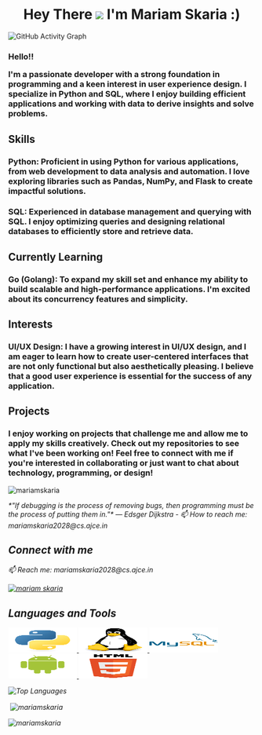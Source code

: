 <h1 align="center">Hey There <img src="https://media.giphy.com/media/hvRJCLFzcasrR4ia7z/giphy.gif" width="25px"> I'm Mariam Skaria :)</h1>
<img src="https://github-readme-activity-graph.vercel.app/graph?username=MariamSkaria&theme=github-compact&height=300" alt="GitHub Activity Graph">
<h3 align="left"><p>Hello!!<p/> I'm a passionate developer with a strong foundation in programming and a keen interest in user experience design. I specialize in Python and SQL, where I enjoy building efficient applications and working with data to derive insights and solve problems. </h3>

<h2><b>Skills</b></h2>
<h3 align="left">Python: Proficient in using Python for various applications, from web development to data analysis and automation. I love exploring libraries such as Pandas, NumPy, and Flask to create impactful solutions. </h3>
<h3 align="left">SQL: Experienced in database management and querying with SQL. I enjoy optimizing queries and designing relational databases to efficiently store and retrieve data. </h3>


<h2><b>Currently Learning</b></h2>
<h3 align="left">Go (Golang): To expand my skill set and enhance my ability to build scalable and high-performance applications. I'm excited about its concurrency features and simplicity. </h3>

<h2><b>Interests</b></h2>
<h3 align="left">UI/UX Design: I have a growing interest in UI/UX design, and I am eager to learn how to create user-centered interfaces that are not only functional but also aesthetically pleasing. I believe that a good user experience is essential for the success of any application.</h3> 

<h2><b>Projects</b></h2>
<h3 align="left">I enjoy working on projects that challenge me and allow me to apply my skills creatively. Check out my repositories to see what I've been working on! Feel free to connect with me if you're interested in collaborating or just want to chat about technology, programming, or design!</h3>

<p align="left"> <img src="https://komarev.com/ghpvc/?username=mariamskaria&label=Profile%20views&color=0e75b6&style=flat" alt="mariamskaria" /> </p>
<em>*"If debugging is the process of removing bugs, then programming must be the process of putting them in."*<em> — Edsger Dijkstra
- 📫 How to reach me: mariamskaria2028@cs.ajce.in

<h2><b>Connect with me</b></h2>
📫 Reach me: mariamskaria2028@cs.ajce.in

<p align="left">

<a href="https://www.linkedin.com/in/mariam-skaria/" target="blank"><img align="center" src="https://raw.githubusercontent.com/rahuldkjain/github-profile-readme-generator/master/src/images/icons/Social/linked-in-alt.svg" alt="mariam skaria" height="50" width="140" /></a>
</p>

<h2><b>Languages and Tools</b></h2>
<p align="left"> <a href="https://www.python.org" target="_blank" rel="noreferrer"><img src="https://raw.githubusercontent.com/devicons/devicon/master/icons/python/python-original.svg" alt="python" width="140" height="50"/> </a> <a href="https://www.linux.org/" target="_blank" rel="noreferrer"> <img src="https://raw.githubusercontent.com/devicons/devicon/master/icons/linux/linux-original.svg" alt="linux" width="140" height="50"/> </a> <a href="https://www.mysql.com/" target="_blank" rel="noreferrer"> <img src="https://raw.githubusercontent.com/devicons/devicon/master/icons/mysql/mysql-original-wordmark.svg" alt="mysql" width="140" height="50"/> </a> <a href="https://developer.android.com" target="_blank" rel="noreferrer"> <img src="https://raw.githubusercontent.com/devicons/devicon/master/icons/android/android-original-wordmark.svg" alt="android" width="140" height="50"/> </a><a href="https://www.w3.org/html/" target="_blank" rel="noreferrer"> <img src="https://raw.githubusercontent.com/devicons/devicon/master/icons/html5/html5-original-wordmark.svg" alt="html5" width="140" height="50"/> </a> </p>

<img src="https://github-readme-stats-alpha-snowy-32.vercel.app/api/top-langs/?username=MariamSkaria&theme=transparent&include_all_commits=true&count_private=true&layout=compact&langs_count=10&hide_border=true" alt="Top Languages">
<p>&nbsp;<img align="center" src="https://github-readme-stats.vercel.app/api?username=MariamSkaria&show_icons=true&locale=en&theme=transparent&hide_border=true" alt="mariamskaria" /></p>

<p><img align="center" src="https://github-readme-streak-stats.herokuapp.com/?user=MariamSkaria&show_icons=true&locale=en&theme=transparent" alt="mariamskaria" /></p>
